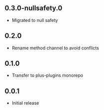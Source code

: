 ## 0.3.0-nullsafety.0

- Migrated to null safety

## 0.2.0

- Rename method channel to avoid conflicts

## 0.1.0

- Transfer to plus-plugins monorepo

## 0.0.1

- Initial release
